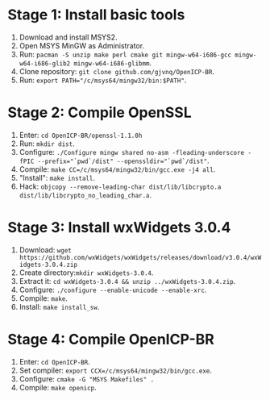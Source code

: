 # Stage 1: Install basic tools

1. Download and install MSYS2.
2. Open MSYS MinGW as Administrator.
3. Run: ```pacman -S unzip make perl cmake git mingw-w64-i686-gcc mingw-w64-i686-glib2 mingw-w64-i686-glibmm```.
4. Clone repository: ```git clone github.com/gjvnq/OpenICP-BR```.
5. Run: ```export PATH="/c/msys64/mingw32/bin:$PATH"```.

# Stage 2: Compile OpenSSL

1. Enter: ```cd OpenICP-BR/openssl-1.1.0h```
2. Run: ```mkdir dist```.
3. Configure: ```./Configure mingw shared no-asm -fleading-underscore -fPIC --prefix="`pwd`/dist" --openssldir="`pwd`/dist"```.
4. Compile: ```make CC=/c/msys64/mingw32/bin/gcc.exe -j4 all```.
5. "Install": ```make install```.
6. Hack: ```objcopy --remove-leading-char dist/lib/libcrypto.a dist/lib/libcrypto_no_leading_char.a```.

# Stage 3: Install wxWidgets 3.0.4

1. Download: ```wget https://github.com/wxWidgets/wxWidgets/releases/download/v3.0.4/wxWidgets-3.0.4.zip```
2. Create directory:```mkdir wxWidgets-3.0.4```.
3. Extract it: ```cd wxWidgets-3.0.4 && unzip ../wxWidgets-3.0.4.zip```.
4. Configure: ```./configure --enable-unicode --enable-xrc```.
5. Compile: ```make```.
6. Install: ```make install_sw```.

# Stage 4: Compile OpenICP-BR

1. Enter: ```cd OpenICP-BR```.
2. Set compiler: ```export CCX=/c/msys64/mingw32/bin/gcc.exe```.
3. Configure: ```cmake -G "MSYS Makefiles" .```
4. Compile: ```make openicp```.